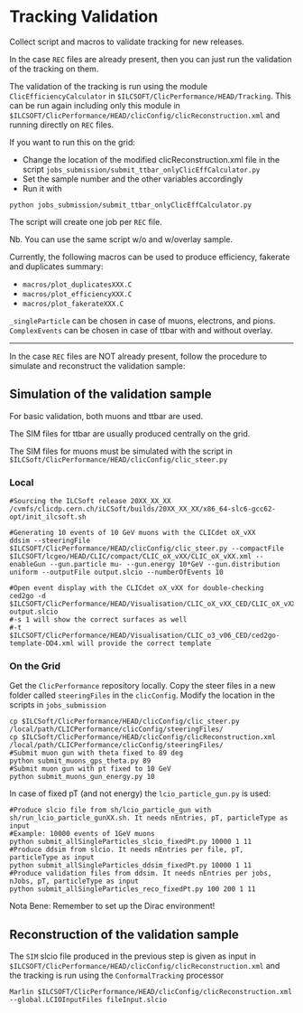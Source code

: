 # Tracking Validation

Collect script and macros to validate tracking for new releases.

In the case `REC` files are already present, then you can just run the validation of the tracking on them.

The validation of the tracking is run using the module `ClicEfficiencyCalculator` in `$ILCSOFT/ClicPerformance/HEAD/Tracking`.
This can be run again including only this module in `$ILCSOFT/ClicPerformance/HEAD/clicConfig/clicReconstruction.xml` and running directly on `REC` files.

If you want to run this on the grid:
- Change the location of the modified clicReconstruction.xml file in the script `jobs_submission/submit_ttbar_onlyClicEffCalculator.py` 
- Set the sample number and the other variables accordingly
- Run it with
```
python jobs_submission/submit_ttbar_onlyClicEffCalculator.py
```
The script will create one job per `REC` file.

Nb. You can use the same script w/o and w/overlay sample.

Currently, the following macros can be used to produce efficiency, fakerate and duplicates summary:
- `macros/plot_duplicatesXXX.C`
- `macros/plot_efficiencyXXX.C`
- `macros/plot_fakerateXXX.C`

`_singleParticle` can be chosen in case of muons, electrons, and pions.
`ComplexEvents` can be chosen in case of ttbar with and without overlay.

---

In the case `REC` files are NOT already present, follow the procedure to simulate and reconstruct the validation sample:

## Simulation of the validation sample 

For basic validation, both muons and ttbar are used.

The SIM files for ttbar are usually produced centrally on the grid.

The SIM files for muons must be simulated with the script in `$ILCSoft/ClicPerformance/HEAD/clicConfig/clic_steer.py`

### Local
```
#Sourcing the ILCSoft release 20XX_XX_XX
/cvmfs/clicdp.cern.ch/iLCSoft/builds/20XX_XX_XX/x86_64-slc6-gcc62-opt/init_ilcsoft.sh

#Generating 10 events of 10 GeV muons with the CLICdet oX_vXX
ddsim --steeringFile $ILCSOFT/ClicPerformance/HEAD/clicConfig/clic_steer.py --compactFile $ILCSOFT/lcgeo/HEAD/CLIC/compact/CLIC_oX_vXX/CLIC_oX_vXX.xml --enableGun --gun.particle mu- --gun.energy 10*GeV --gun.distribution uniform --outputFile output.slcio --numberOfEvents 10

#Open event display with the CLICdet oX_vXX for double-checking 
ced2go -d $ILCSOFT/ClicPerformance/HEAD/Visualisation/CLIC_oX_vXX_CED/CLIC_oX_vXX_CED.xml output.slcio
#-s 1 will show the correct surfaces as well
#-t $ILCSOFT/ClicPerformance/HEAD/Visualisation/CLIC_o3_v06_CED/ced2go-template-DD4.xml will provide the correct template
```
### On the Grid
Get the `ClicPerformance` repository locally. Copy the steer files in a new folder called `steeringFiles` in the `clicConfig`.
Modify the location in the scripts in `jobs_submission`
```
cp $ILCSoft/ClicPerformance/HEAD/clicConfig/clic_steer.py /local/path/CLICPerformance/clicConfig/steeringFiles/
cp $ILCSoft/ClicPerformance/HEAD/clicConfig/clicReconstruction.xml /local/path/CLICPerformance/clicConfig/steeringFiles/
#Submit muon gun with theta fixed to 89 deg
python submit_muons_gps_theta.py 89
#Submit muon gun with pt fixed to 10 GeV
python submit_muons_gun_energy.py 10
```

In case of fixed pT (and not energy) the `lcio_particle_gun.py` is used:
```
#Produce slcio file from sh/lcio_particle_gun with sh/run_lcio_particle_gunXX.sh. It needs nEntries, pT, particleType as input
#Example: 10000 events of 1GeV muons
python submit_allSingleParticles_slcio_fixedPt.py 10000 1 11
#Produce ddsim from slcio. It needs nEntries per file, pT, particleType as input
python submit_allSingleParticles_ddsim_fixedPt.py 10000 1 11
#Produce validation files from ddsim. It needs nEntries per jobs, nJobs, pT, particleType as input
python submit_allSingleParticles_reco_fixedPt.py 100 200 1 11
``` 

Nota Bene: Remember to set up the Dirac environment!

## Reconstruction of the validation sample 

The `SIM` slcio file produced in the previous step is given as input in `$ILCSOFT/ClicPerformance/HEAD/clicConfig/clicReconstruction.xml` and the tracking is run using the `ConformalTracking` processor

```
Marlin $ILCSOFT/ClicPerformance/HEAD/clicConfig/clicReconstruction.xml --global.LCIOInputFiles fileInput.slcio
```


